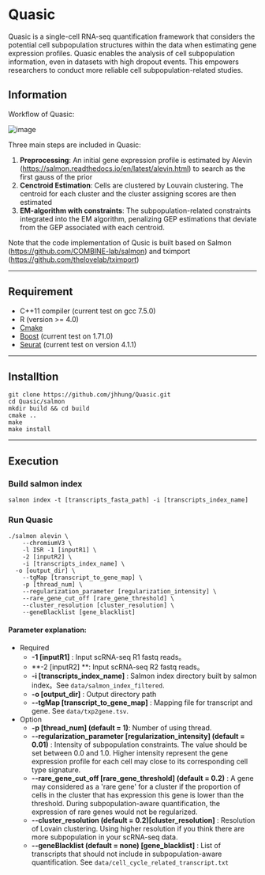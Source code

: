 # Quasic

Quasic is a single-cell RNA-seq quantification framework that considers the potential cell subpopulation structures within the data when estimating gene expression profiles. Quasic enables the analysis of cell subpopulation information, even in datasets with high dropout events. This empowers researchers to conduct more reliable cell subpopulation-related studies.

## Information

Workflow of Quasic:

![image](https://hackmd.io/_uploads/Bycojqk3a.png)

Three main steps are included in Quasic:

1. **Preprocessing**: An initial gene expression profile is estimated by Alevin (https://salmon.readthedocs.io/en/latest/alevin.html) to search as the first gauss of the prior
2. **Cenctroid Estimation**: Cells are clustered by Louvain clustering. The centroid for each cluster and the cluster assigning scores are then estimated
3. **EM-algorithm with constraints**:  The subpopulation-related constraints integrated into the EM algorithm, penalizing GEP estimations that deviate from the GEP associated with each centroid. 

Note that the code implementation of Qusic is built based on Salmon (https://github.com/COMBINE-lab/salmon) and tximport (https://github.com/thelovelab/tximport)

---
 
## Requirement

*  C++11 compiler (current test on gcc 7.5.0)
*  R (version >= 4.0)
*  [Cmake](https://cmake.org/)
*  [Boost](https://www.boost.org/) (current test on 1.71.0)
*  [Seurat](https://satijalab.org/seurat/) (current test on version 4.1.1)

---

## Installtion
```shell=
git clone https://github.com/jhhung/Quasic.git
cd Quasic/salmon
mkdir build && cd build
cmake ..
make
make install
```
---

## Execution

### Build salmon index

```shell
salmon index -t [transcripts_fasta_path] -i [transcripts_index_name]
```
### Run Quasic
```shell
./salmon alevin \
	--chromiumV3 \
	-l ISR -1 [inputR1] \
	-2 [inputR2] \
	-i [transcripts_index_name] \
  -o [output_dir] \
	--tgMap [transcript_to_gene_map] \
	-p [thread_num] \
	--regularization_parameter [regularization_intensity] \
	--rare_gene_cut_off [rare_gene_threshold] \
	--cluster_resolution [cluster_resolution] \
	--geneBlacklist [gene_blacklist]
```

#### Parameter explanation:

* Required
	* **-1 [inputR1]** : Input scRNA-seq R1 fastq reads。
	* **-2 [inputR2] **: Input scRNA-seq R2 fastq reads。
	* **-i [transcripts_index_name]** : Salmon index directory built by salmon index。See `data/salmon_index_filtered`.
	* **-o [output_dir]** : Output directory path
	* **--tgMap [transcript_to_gene_map]** : Mapping file for transcript and gene. See `data/txp2gene.tsv`.
* Option
	* **-p [thread_num] (default = 1)**: Number of using thread.
	* **--regularization_parameter [regularization_intensity] (default = 0.01)** : Intensity of subpopulation constraints. The value should be set between 0.0 and 1.0. Higher intensity represent the gene expression profile for each cell may close to its corresponding cell type signature.
	* **--rare_gene_cut_off [rare_gene_threshold] (default = 0.2)** : A gene may considered as a 'rare gene' for a cluster if the proportion of cells in the cluster that has expression this gene is lower than the threshold. During subpopulation-aware quantification, the expression of rare genes would not be regularized.
	* **--cluster_resolution (default = 0.2)[cluster_resolution]** : Resolution of Lovain clustering. Using higher resolution if you think there are more subpopulation in your scRNA-seq data.  
	* **--geneBlacklist (default = none) [gene_blacklist]** : List of transcripts that should not include in subpopulation-aware quantification. See `data/cell_cycle_related_transcript.txt`

